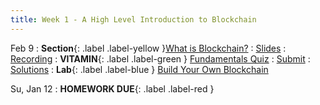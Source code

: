 ```yaml
---
title: Week 1 - A High Level Introduction to Blockchain
---
```


Feb 9
: **Section**{: .label .label-yellow }[What is Blockchain?](#)
  : [Slides](#https://docs.google.com/presentation/d/1YwWCaatLVcMg-qEgWuvKmEHuDPI24kE_l5DFTkHXHYw/edit?usp=sharing)
    : [Recording](#)
: **VITAMIN**{: .label .label-green } [Fundamentals Quiz](#)
  : [Submit](#)
    : [Solutions](#)
: **Lab**{: .label .label-blue } [Build Your Own Blockchain](#https://github.com/BerkeleyBlockchain/dev-decal-sp23/tree/master/hw1-Build%20a%20Blockchain%20in%20Python)

Su, Jan 12
: **HOMEWORK DUE**{: .label .label-red }
